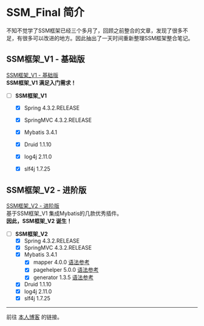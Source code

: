 # SSM_Final 简介

  不知不觉学了SSM框架已经三个多月了，回顾之前整合的文章，发现了很多不足，有很多可以改进的地方。因此抽出了一天时间重新整理SSM框架整合笔记。

## SSM框架_V1 - 基础版
  [SSM框架_V1 - 基础版](https://github.com/q343509740/SSM_Final/tree/master/SSM_Final_V1)  
  **SSM框架_V1 满足入门需求！**  
- [ ] **SSM框架_V1**
    - [x] Spring 4.3.2.RELEASE
    - [x] SpringMVC 4.3.2.RELEASE
    - [x] Mybatis 3.4.1
    - [x] Druid 1.1.10
    - [x] log4j 2.11.0
    - [x] slf4j 1.7.25

  
## SSM框架_V2 - 进阶版
  [SSM框架_V2 - 进阶版](https://github.com/q343509740/SSM_Final/tree/master/SSM_Final_V2)  
  基于SSM框架_V1 集成Mybatis的几款优秀插件。  
  **因此，SSM框架_V2 诞生！**  
  - [ ] **SSM框架_V2**
    - [x] Spring 4.3.2.RELEASE
    - [x] SpringMVC 4.3.2.RELEASE
    - [x] Mybatis 3.4.1
        - [x] mapper 4.0.0
          [语法参考](https://gitee.com/free/Mapper/wikis/Home)  
        - [x] pagehelper 5.0.0
          [语法参考](https://pagehelper.github.io/)  
        - [x] generator 1.3.5
          [语法参考](https://blog.csdn.net/isea533/article/details/42102297)  
    - [x] Druid 1.1.10
    - [x] log4j 2.11.0
    - [x] slf4j 1.7.25
  
---  
前往 [本人博客](https://blog.csdn.net/q343509740) 的链接。
